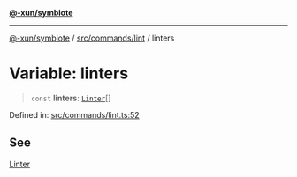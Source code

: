 [**@-xun/symbiote**](../../../../README.md)

***

[@-xun/symbiote](../../../../README.md) / [src/commands/lint](../README.md) / linters

# Variable: linters

> `const` **linters**: [`Linter`](../enumerations/Linter.md)[]

Defined in: [src/commands/lint.ts:52](https://github.com/Xunnamius/symbiote/blob/16e65ca9568c2c290d9cbc170fcee40ca3a63520/src/commands/lint.ts#L52)

## See

[Linter](../enumerations/Linter.md)
